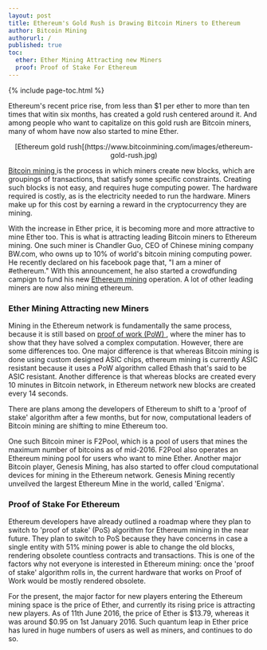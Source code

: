 ```yaml
---
layout: post
title: Ethereum's Gold Rush is Drawing Bitcoin Miners to Ethereum
author: Bitcoin Mining
authorurl: /
published: true
toc:
  ether: Ether Mining Attracting new Miners
  proof: Proof of Stake For Ethereum
---
```



{% include page-toc.html %}

Ethereum's recent price rise, from less than $1 per ether to more than ten times that witin six months, has created a gold rush centered around it. And among people who want to capitalize on this gold rush are Bitcoin miners, many of whom have now also started to mine Ether. 

<center>[Ethereum gold rush[(https://www.bitcoinmining.com/images/ethereum-gold-rush.jpg)</center>

<a href="/some-fast-facts-about-bitcoin-mining-14/"> Bitcoin mining </a> is the process in which miners create new blocks, which are groupings of transactions, that satisfy some specific constraints. Creating such blocks is not easy, and requires huge computing power. The hardware required is costly, as is the electricity needed to run the hardware. Miners make up for this cost by earning a reward in the cryptocurrency they are mining.

With the increase in Ether price, it is becoming more and more attractive to mine Ether too. This is what is attracting leading Bitcoin miners to Ethereum mining. One such miner is Chandler Guo, CEO of Chinese mining company BW.com, who owns up to 10% of world's bitcoin mining computing power. He recently declared on his facebook page that, "I am a miner of #ethereum." With this announcement, he also started a crowdfunding campign to fund his new <a href="/ethereum-mining/">Ethereum mining</a> operation. A lot of other leading miners are now also mining ethereum.

<h3 id="ether">Ether Mining Attracting new Miners</h3>

Mining in the Ethereum network is fundamentally the same process, because it is still based on <a href="/what-is-proof-of-work/"> proof of work (PoW) </a>, where the miner has to show that they have solved a complex computation. However, there are some differences too. One major difference is that whereas Bitcoin mining is done using custom designed ASIC chips, ethereum mining is currently ASIC resistant because it uses a PoW algorithm called Ethash that's said to be ASIC resistant. Another difference is that whereas blocks are created every 10 minutes in Bitcoin network, in Ethereum network new blocks are created every 14 seconds. 

There are plans among the developers of Ethereum to shift to a 'proof of stake' algorithm after a few months, but for now, computational leaders of Bitcoin mining are shifting to mine Ethereum too.

One such Bitcoin miner is F2Pool, which is a pool of users that mines the maximum number of bitcoins as of mid-2016. F2Pool also operates an Ethereum mining pool for users who want to mine Ether. Another major Bitcoin player, Genesis Mining, has also started to offer cloud computational devices for mining in the Ethereum network. Genesis Mining recently unveilved the largest Ethereum Mine in the world, called 'Enigma'. 


<h3 id="proof">Proof of Stake For Ethereum</h3>

Ethereum developers have already outlined a roadmap where they plan to switch to 'proof of stake' (PoS) algorithm for Ethereum mining in the near future. They plan to switch to PoS because they have concerns in case a single entity with 51% mining power is able to change the old blocks, rendering obsolete countless contracts and transactions. This is one of the factors why not everyone is interested in Ethereum mining: once the 'proof of stake' algorithm rolls in, the current hardware that works on Proof of Work would be mostly rendered obsolete. 

For the present, the major factor for new players entering the Ethereum mining space is the price of Ether, and currently its rising price is attracting new players. As of 11th June 2016, the price of Ether is $13.79, whereas it was around $0.95 on 1st January 2016. Such quantum leap in Ether price has lured in huge numbers of users as well as miners, and continues to do so. 



